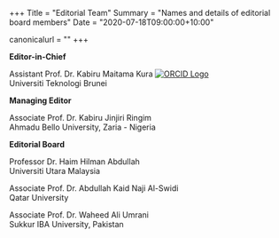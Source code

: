 +++
Title = "Editorial Team"
Summary = "Names and details of editorial board members"
Date = "2020-07-18T09:00:00+10:00"

canonicalurl = ""
+++

**Editor-in-Chief**

Assistant Prof. Dr. Kabiru Maitama Kura [![ORCID Logo](/img/orcid.png)](https://orcid.org/0000-0001-7863-2604)  
Universiti Teknologi Brunei

**Managing Editor**

Associate Prof. Dr. Kabiru Jinjiri Ringim       
Ahmadu Bello University, Zaria - Nigeria

**Editorial Board**

Professor Dr. Haim Hilman Abdullah             
Universiti Utara Malaysia

Associate Prof. Dr. Abdullah Kaid Naji Al-Swidi                        
Qatar University

Associate Prof. Dr. Waheed Ali Umrani                         
Sukkur IBA University, Pakistan


